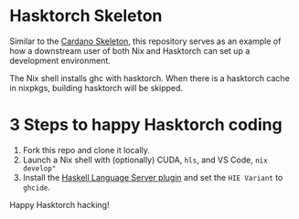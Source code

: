 # Hasktorch Skeleton

Similar to the [Cardano Skeleton](https://github.com/input-output-hk/cardano-skeleton),
this repository serves as an example of how a downstream user of both Nix and Hasktorch
can set up a development environment.

The Nix shell installs ghc with hasktorch. When there is a hasktorch cache in nixpkgs, building hasktorch will be skipped.

# 3 Steps to happy Hasktorch coding

1. Fork this repo and clone it locally.
2. Launch a Nix shell with (optionally) CUDA, `hls`, and VS Code, `nix develop"`
3. Install the [Haskell Language Server plugin](https://marketplace.visualstudio.com/items?itemName=alanz.vscode-hie-server) and set the `HIE Variant` to `ghcide`.

Happy Hasktorch hacking!
